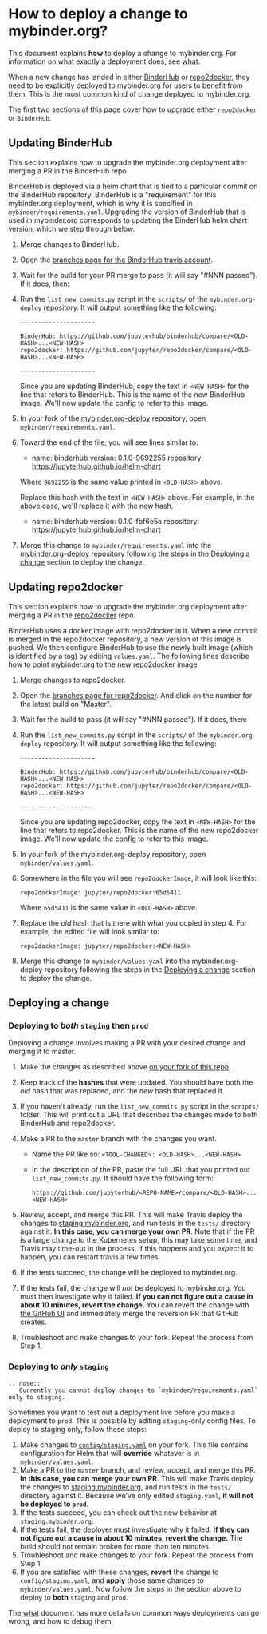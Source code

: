 # How to deploy a change to mybinder.org?

This document explains **how** to deploy a change to mybinder.org.
For information on what exactly a deployment does, see [what](what.html).

When a new change has landed in either [BinderHub](https://github.com/jupyterhub/binderhub)
or [repo2docker](https://github.com/jupyter/repo2docker), they need to be explicitly
deployed to mybinder.org for users to benefit from them. This is the most common kind of
change deployed to mybinder.org.

The first two sections of this page cover how to upgrade either `repo2docker` or
`BinderHub`.

## Updating BinderHub

This section explains how to upgrade the mybinder.org deployment after
merging a PR in the BinderHub repo.

BinderHub is deployed via a helm chart that is tied to a particular commit on the
BinderHub repository. BinderHub is a "requirement" for this mybinder.org deployment,
which is why it is specified in `mybinder/requirements.yaml`. Upgrading the version of BinderHub
that is used in mybinder.org corresponds to updating the BinderHub helm chart version,
which we step through below.

1. Merge changes to BinderHub.
2. Open the [branches page for the BinderHub travis account](https://travis-ci.org/jupyterhub/binderhub/branches).
3. Wait for the build for your PR merge to pass (it will say "#NNN passed").
   If it does, then:

4. Run the `list_new_commits.py` script in the `scripts/` of the
   `mybinder.org-deploy` repository. It will output something like the following:

       ---------------------

       BinderHub: https://github.com/jupyterhub/binderhub/compare/<OLD-HASH>...<NEW-HASH>
       repo2docker: https://github.com/jupyter/repo2docker/compare/<OLD-HASH>...<NEW-HASH>

       ---------------------

   Since you are updating BinderHub, copy the text in `<NEW-HASH>` for the
   line that refers to BinderHub. This is the name of the new BinderHub image.
   We'll now update the config to refer to this image.

5. In your fork of the [mybinder.org-deploy](https://github.com/jupyterhub/mybinder.org-deploy)
   repository, open `mybinder/requirements.yaml`.
6. Toward the end of the file, you will see lines similar to:

      - name: binderhub
        version: 0.1.0-9692255
        repository: https://jupyterhub.github.io/helm-chart

   Where `9692255` is the same value printed in `<OLD-HASH>` above.

   Replace this hash with the text in `<NEW-HASH>` above. For example, in the
   above case, we'll replace it with the new hash.

      - name: binderhub
        version: 0.1.0-fbf6e5a
        repository: https://jupyterhub.github.io/helm-chart

7. Merge this change to `mybinder/requirements.yaml` into the mybinder.org-deploy
   repository following the steps in the [Deploying a change](#deploying-a-change) section
   to deploy the change.

## Updating repo2docker

This section explains how to upgrade the mybinder.org deployment after
merging a PR in the [repo2docker](https://github.com/jupyterhub/repo2docker) repo.

BinderHub uses a docker image with repo2docker in it. When a new commit is merged in
the repo2docker repository, a new version of this image is pushed. We then configure
BinderHub to use the newly built image (which is identified by a tag) by editing `values.yaml`.
The following lines describe how to point mybinder.org to the new repo2docker image

1. Merge changes to repo2docker.
2. Open the [branches page for repo2docker](https://travis-ci.org/jupyter/repo2docker/branches).
   And click on the number for the latest build on "Master".
3. Wait for the build to pass (it will say "#NNN passed"). If it does, then:
4. Run the `list_new_commits.py` script in the `scripts/` of the
   `mybinder.org-deploy` repository. It will output something like the following:

       ---------------------

       BinderHub: https://github.com/jupyterhub/binderhub/compare/<OLD-HASH>...<NEW-HASH>
       repo2docker: https://github.com/jupyter/repo2docker/compare/<OLD-HASH>...<NEW-HASH>

       ---------------------

   Since you are updating repo2docker, copy the text in `<NEW-HASH>` for the
   line that refers to repo2docker. This is the name of the new repo2docker image.
   We'll now update the config to refer to this image.

5. In your fork of the mybinder.org-deploy repository, open
  `mybinder/values.yaml`.
6. Somewhere in the file you will see `repo2dockerImage`, it will look like
   this:

       repo2dockerImage: jupyter/repo2docker:65d5411

   Where `65d5411` is the same value in `<OLD-HASH>` above.

7. Replace the *old* hash that is there with what you copied in step 4.
   For example, the edited file will look similar to:

       repo2dockerImage: jupyter/repo2docker:<NEW-HASH>

8. Merge this change to `mybinder/values.yaml` into the mybinder.org-deploy
   repository following the steps in the [Deploying a change](#deploying-a-change) section
   to deploy the change.

## Deploying a change

### Deploying to *both* `staging` then `prod`

Deploying a change involves making a PR with your desired change and merging it to
master.

1. Make the changes as described above [on your fork of this repo](https://github.com/jupyterhub/mybinder.org-deploy).
2. Keep track of the **hashes** that were updated. You should have both the *old* hash that
   was replaced, and the *new* hash that replaced it.
3. If you haven't already, run the `list_new_commits.py` script in the `scripts/`
   folder. This will print out a URL that describes the changes made to both
   BinderHub and repo2docker.
4. Make a PR to the `master` branch with the changes you want.

    * Name the PR like so: `<TOOL-CHANGED>: <OLD-HASH>...<NEW-HASH>`
    * In the description of the PR, paste the full URL that you printed out
      `list_new_commits.py`. It should have the following form:

          https://github.com/jupyterhub/<REPO-NAME>/compare/<OLD-HASH>...<NEW-HASH>

5. Review, accept, and merge this PR. This will make Travis deploy the changes
   to [staging.mybinder.org](https://staging.mybinder.org), and run tests in the `tests/`
   directory against it. **In this case, you can merge your own PR**. Note that if the
   PR is a large change to the Kubernetes setup, this may take some time, and Travis may
   time-out in the process. If this happens and you _expect_ it to happen, you can restart
   travis a few times.
6. If the tests succeed, the change will be deployed to mybinder.org.
7. If the tests fail, the change will *not* be deployed to mybinder.org.
   You must then investigate why it failed. **If you can
   not figure out a cause in about 10 minutes, revert the change.**
   You can revert the change with [the GitHub UI](https://help.github.com/articles/reverting-a-pull-request/) and immediately
   merge the reversion PR that GitHub creates.
8. Troubleshoot and make changes to your fork. Repeat the process from Step 1.

### Deploying to *only* `staging`

```eval_rst
.. note::
   Currently you cannot deploy changes to `mybinder/requirements.yaml` only to staging.
```
Sometimes you want to test out a deployment live before you make a deployment
to `prod`. This is possible by editing `staging`-only config files. To deploy
to staging only, follow these steps:

1. Make changes to [`config/staging.yaml`](https://github.com/jupyterhub/mybinder.org-deploy/blob/master/config/staging.yaml)
   on your fork. This file contains configuration for Helm that will **override**
   whatever is in `mybinder/values.yaml`.
2. Make a PR to the `master` branch, and review, accept, and merge this PR.
   **In this case, you can merge your own PR**.
   This will make Travis deploy the changes
   to [staging.mybinder.org](https://staging.mybinder.org), and run tests in the `tests/`
   directory against it. Because we've only edited `staging.yaml`, **it will not
   be deployed to `prod`**.
3. If the tests succeed, you can check out the new behavior at `staging.mybinder.org`.
4. If the tests fail, the deployer must investigate why it failed. **If they can
   not figure out a cause in about 10 minutes, revert the change.**
   The build should not remain broken for more than ten minutes.
5. Troubleshoot and make changes to your fork. Repeat the process from Step 1.
6. If you are satisfied with these changes, **revert** the change to `config/staging.yaml`,
   and **apply** those same changes to `mybinder/values.yaml`. Now follow the
   steps in the section above to deploy to **both** `staging` and `prod`.

The [what](./what.html) document has more details on common ways deployments can go
wrong, and how to debug them.
